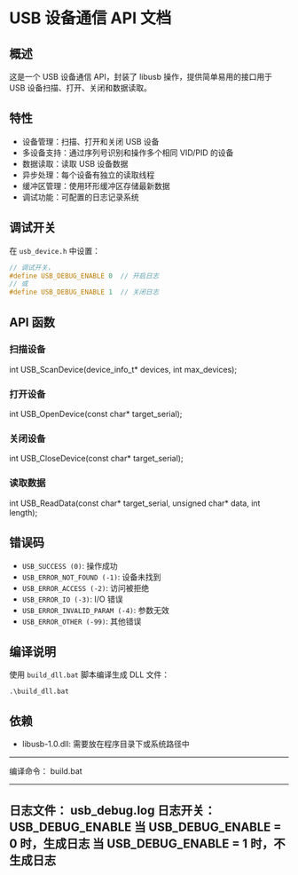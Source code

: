 # USB 设备通信 API 文档

## 概述

这是一个 USB 设备通信 API，封装了 libusb 操作，提供简单易用的接口用于 USB 设备扫描、打开、关闭和数据读取。

## 特性

- 设备管理：扫描、打开和关闭 USB 设备
- 多设备支持：通过序列号识别和操作多个相同 VID/PID 的设备
- 数据读取：读取 USB 设备数据
- 异步处理：每个设备有独立的读取线程
- 缓冲区管理：使用环形缓冲区存储最新数据
- 调试功能：可配置的日志记录系统

## 调试开关

在 `usb_device.h` 中设置：

```c
// 调试开关，
#define USB_DEBUG_ENABLE 0  // 开启日志
// 或
#define USB_DEBUG_ENABLE 1  // 关闭日志
```

## API 函数

### 扫描设备


int USB_ScanDevice(device_info_t* devices, int max_devices);


### 打开设备


int USB_OpenDevice(const char* target_serial);


### 关闭设备


int USB_CloseDevice(const char* target_serial);


### 读取数据


int USB_ReadData(const char* target_serial, unsigned char* data, int length);


## 错误码

- `USB_SUCCESS (0)`: 操作成功
- `USB_ERROR_NOT_FOUND (-1)`: 设备未找到
- `USB_ERROR_ACCESS (-2)`: 访问被拒绝
- `USB_ERROR_IO (-3)`: I/O 错误
- `USB_ERROR_INVALID_PARAM (-4)`: 参数无效
- `USB_ERROR_OTHER (-99)`: 其他错误

## 编译说明

使用 `build_dll.bat` 脚本编译生成 DLL 文件：

```
.\build_dll.bat
```

## 依赖

- libusb-1.0.dll: 需要放在程序目录下或系统路径中

--------------------
编译命令：
build.bat

--------------------

日志文件：
usb_debug.log
日志开关：
USB_DEBUG_ENABLE
当 USB_DEBUG_ENABLE = 0 时，生成日志
当 USB_DEBUG_ENABLE = 1 时，不生成日志
--------------------